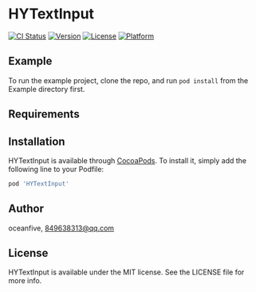 # HYTextInput

[![CI Status](https://img.shields.io/travis/oceanfive/HYTextInput.svg?style=flat)](https://travis-ci.org/oceanfive/HYTextInput)
[![Version](https://img.shields.io/cocoapods/v/HYTextInput.svg?style=flat)](https://cocoapods.org/pods/HYTextInput)
[![License](https://img.shields.io/cocoapods/l/HYTextInput.svg?style=flat)](https://cocoapods.org/pods/HYTextInput)
[![Platform](https://img.shields.io/cocoapods/p/HYTextInput.svg?style=flat)](https://cocoapods.org/pods/HYTextInput)

## Example

To run the example project, clone the repo, and run `pod install` from the Example directory first.

## Requirements

## Installation

HYTextInput is available through [CocoaPods](https://cocoapods.org). To install
it, simply add the following line to your Podfile:

```ruby
pod 'HYTextInput'
```

## Author

oceanfive, 849638313@qq.com

## License

HYTextInput is available under the MIT license. See the LICENSE file for more info.
